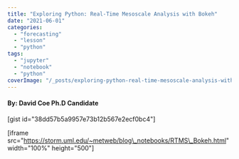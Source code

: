 ```yaml
---
title: "Exploring Python: Real-Time Mesoscale Analysis with Bokeh"
date: "2021-06-01"
categories: 
  - "forecasting"
  - "lesson"
  - "python"
tags: 
  - "jupyter"
  - "notebook"
  - "python"
coverImage: "/_posts/exploring-python-real-time-mesoscale-analysis-with-bokeh/images/Capture.png"
---
```


#### By: David Coe Ph.D Candidate

\[gist id="38dd57b5a9957e73b12b567e2ecf0bc4"\]

\[iframe src="https://storm.uml.edu/~metweb/blog\_notebooks/RTMS\_Bokeh.html" width="100%" height="500"\]
